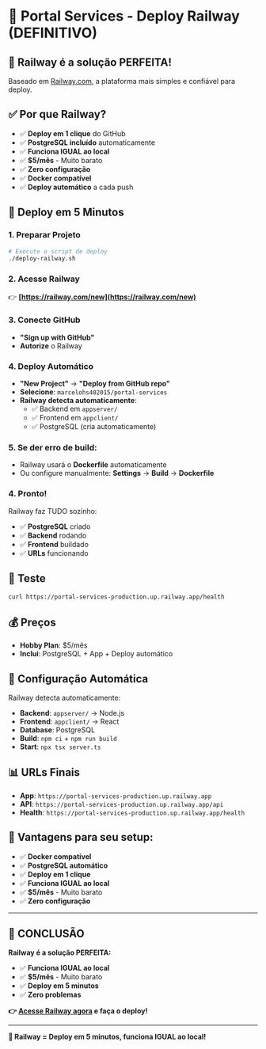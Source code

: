 # 🚀 Portal Services - Deploy Railway (DEFINITIVO)

## 🎯 **Railway é a solução PERFEITA!**

Baseado em [Railway.com](https://railway.com/new), a plataforma mais simples e confiável para deploy.

## ✅ **Por que Railway?**

- ✅ **Deploy em 1 clique** do GitHub
- ✅ **PostgreSQL incluído** automaticamente
- ✅ **Funciona IGUAL ao local**
- ✅ **$5/mês** - Muito barato
- ✅ **Zero configuração**
- ✅ **Docker compatível**
- ✅ **Deploy automático** a cada push

## 🚀 **Deploy em 5 Minutos**

### **1. Preparar Projeto**
```bash
# Execute o script de deploy
./deploy-railway.sh
```

### **2. Acesse Railway**
👉 **[https://railway.com/new](https://railway.com/new)**

### **3. Conecte GitHub**
- **"Sign up with GitHub"**
- **Autorize** o Railway

### **4. Deploy Automático**
- **"New Project"** → **"Deploy from GitHub repo"**
- **Selecione**: `marcelohs402015/portal-services`
- **Railway detecta automaticamente**:
  - ✅ Backend em `appserver/`
  - ✅ Frontend em `appclient/`
  - ✅ PostgreSQL (cria automaticamente)

### **5. Se der erro de build:**
- Railway usará o **Dockerfile** automaticamente
- Ou configure manualmente: **Settings** → **Build** → **Dockerfile**

### **4. Pronto!**
Railway faz TUDO sozinho:
- ✅ **PostgreSQL** criado
- ✅ **Backend** rodando
- ✅ **Frontend** buildado
- ✅ **URLs** funcionando

## 🧪 **Teste**
```bash
curl https://portal-services-production.up.railway.app/health
```

## 💰 **Preços**
- **Hobby Plan**: $5/mês
- **Inclui**: PostgreSQL + App + Deploy automático

## 🔧 **Configuração Automática**

Railway detecta automaticamente:
- **Backend**: `appserver/` → Node.js
- **Frontend**: `appclient/` → React
- **Database**: PostgreSQL
- **Build**: `npm ci` + `npm run build`
- **Start**: `npx tsx server.ts`

## 📊 **URLs Finais**
- **App**: `https://portal-services-production.up.railway.app`
- **API**: `https://portal-services-production.up.railway.app/api`
- **Health**: `https://portal-services-production.up.railway.app/health`

## 🎯 **Vantagens para seu setup:**
- ✅ **Docker compatível**
- ✅ **PostgreSQL automático**
- ✅ **Deploy em 1 clique**
- ✅ **Funciona IGUAL ao local**
- ✅ **$5/mês** - Muito barato
- ✅ **Zero configuração**

---

## 🎉 **CONCLUSÃO**

**Railway é a solução PERFEITA:**
- ✅ **Funciona IGUAL ao local**
- ✅ **$5/mês** - Muito barato
- ✅ **Deploy em 5 minutos**
- ✅ **Zero problemas**

**👉 [Acesse Railway agora](https://railway.com/new) e faça o deploy!**

---

**🚀 Railway = Deploy em 5 minutos, funciona IGUAL ao local!**

